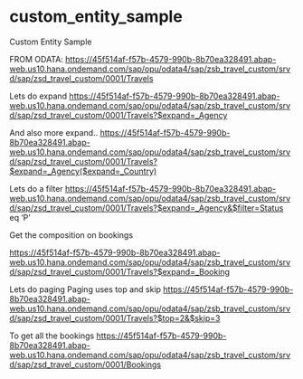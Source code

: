 # custom_entity_sample

Custom Entity Sample

FROM ODATA:
https://45f514af-f57b-4579-990b-8b70ea328491.abap-web.us10.hana.ondemand.com/sap/opu/odata4/sap/zsb_travel_custom/srvd/sap/zsd_travel_custom/0001/Travels

Lets do expand
https://45f514af-f57b-4579-990b-8b70ea328491.abap-web.us10.hana.ondemand.com/sap/opu/odata4/sap/zsb_travel_custom/srvd/sap/zsd_travel_custom/0001/Travels?$expand=_Agency

And also more expand..
https://45f514af-f57b-4579-990b-8b70ea328491.abap-web.us10.hana.ondemand.com/sap/opu/odata4/sap/zsb_travel_custom/srvd/sap/zsd_travel_custom/0001/Travels?$expand=_Agency($expand=_Country)

Lets do a filter
https://45f514af-f57b-4579-990b-8b70ea328491.abap-web.us10.hana.ondemand.com/sap/opu/odata4/sap/zsb_travel_custom/srvd/sap/zsd_travel_custom/0001/Travels?$expand=_Agency&$filter=Status eq ‘P’

Get the composition on bookings

https://45f514af-f57b-4579-990b-8b70ea328491.abap-web.us10.hana.ondemand.com/sap/opu/odata4/sap/zsb_travel_custom/srvd/sap/zsd_travel_custom/0001/Travels?$expand=_Booking

Lets do paging
Paging uses top and skip
https://45f514af-f57b-4579-990b-8b70ea328491.abap-web.us10.hana.ondemand.com/sap/opu/odata4/sap/zsb_travel_custom/srvd/sap/zsd_travel_custom/0001/Travels?$top=2&$skip=3

To get all the bookings
https://45f514af-f57b-4579-990b-8b70ea328491.abap-web.us10.hana.ondemand.com/sap/opu/odata4/sap/zsb_travel_custom/srvd/sap/zsd_travel_custom/0001/Bookings
